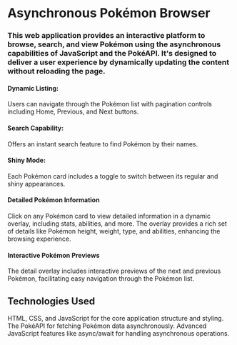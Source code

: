 # Asynchronous Pokémon Browser
### This web application provides an interactive platform to browse, search, and view Pokémon using the asynchronous capabilities of JavaScript and the PokéAPI. It's designed to deliver a user experience by dynamically updating the content without reloading the page.


 #### Dynamic Listing:
 Users can navigate through the Pokémon list with pagination controls including Home, Previous, and Next buttons.
 
 #### Search Capability:
 Offers an instant search feature to find Pokémon by their names.
 
 #### Shiny Mode:
 Each Pokémon card includes a toggle to switch between its regular and shiny appearances.

 #### Detailed Pokémon Information
Click on any Pokémon card to view detailed information in a dynamic overlay, including stats, abilities, and more.
The overlay provides a rich set of details like Pokémon height, weight, type, and abilities, enhancing the browsing experience.

#### Interactive Pokémon Previews
The detail overlay includes interactive previews of the next and previous Pokémon, facilitating easy navigation through the Pokémon list.



## Technologies Used
HTML, CSS, and JavaScript for the core application structure and styling.
The PokéAPI for fetching Pokémon data asynchronously.
Advanced JavaScript features like async/await for handling asynchronous operations.
